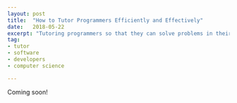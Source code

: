 ```yaml
---
layout: post
title:  "How to Tutor Programmers Efficiently and Effectively"
date:   2018-05-22
excerpt: "Tutoring programmers so that they can solve problems in their desired language."
tag:
- tutor
- software
- developers
- computer science

---
```


Coming soon!